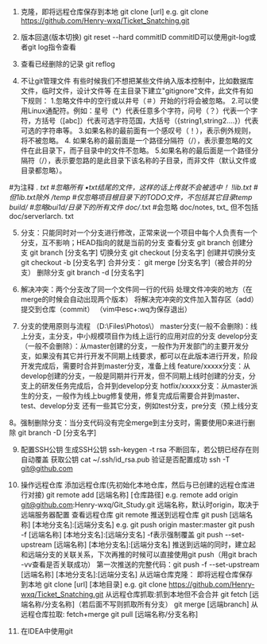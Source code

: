 1. 克隆，即将远程仓库保存到本地
	git clone [url]
	e.g. git clone https://github.com/Henry-wxq/Ticket_Snatching.git

2. 版本回退(版本切换)
	git reset --hard commitID
		commitID可以使用git-log或者git log指令查看

3. 查看已经删除的记录
	git reflog

4. 不让git管理文件
	有些时候我们不想把某些文件纳入版本控制中，比如数据库文件，临时文件，设计文件等
	在主目录下建立"gitignore"文件，此文件有如下规则：
		1.忽略文件中的空行或以井号（＃）开始的行将会被忽略。
		2.可以使用Linux通配符。例如：星号（*）代表任意多个字符，问号（？）代表一个字符，方括号（[abc]）代表可选宇符范国，大括号（{string1,string2.…}）代表可选的字符串等。
		3.如果名称的最前面有一个感叹号（！），表示例外规则，将不被忽略。
		4. 如果名称的最前面是一个路径分隔符（/），表示要忽略的文件在此目录下，而子目录中的文件不忽略。
		5.如果名称的最后面是一个路径分隔符（/），表示要忽路的是此目录下该名称的子目录，而非文件（默认文件或目录都忽略）。

#为注释
*. txt		#忽略所有 •txt结尾的文件，这样的话上传就不会被选中！
!lib.txt	#但1ib.txt除外
/temp		#仅忽略项目根目录下的TODO文件，不包括其它目录temp
build/		#忽略bui1d/日录下的所有文件
doc/*.txt	#会忽略 doc/notes, txt_ 但不包括 doc/serverlarch. txt


5. 分支：只能同时对一个分支进行修改，正常来说一个项目中每个人负责有一个分支，互不影响；HEAD指向的就是当前的分支
	查看分支
		git branch
	创建分支
		git branch [分支名字]
	切换分支
		git checkout [分支名字]
	创建并切换分支
		git checkout -b [分支名字]
	合并分支：
		git merge [分支名字]（被合并的分支）
	删除分支
		git branch -d [分支名字]
		
6. 解决冲突：两个分支改了同一个文件同一行的代码
	处理文件冲突的地方（在merge的时候会自动出现两个版本）
	将解决完冲突的文件加入暂存区（add）
	提交到仓库（commit）
		（vim中esc+:wq为保存退出）

7. 分支的使用原则与流程 （D:\Files\Photos\）
	master分支(一般不会删除)：线上分支，主分支，中小规模项目作为线上运行的应用对应的分支
	develop分支（一般不会删除）：从master创建的分支，一般作为开发部门的主要开发分支，如果没有其它并行开发不同期上线要求，都可以在此版本进行开发，阶段开发完成后，需要时合并到master分支，准备上线
	feature/xxxxx分支：从develop创建的分支，一般是同期并行开发，但不同期上线时创建的分支，分支上的研发任务完成后，合并到develop分支
	hotfix/xxxxx分支：从master派生的分支，一般作为线上bug修复使用，修复完成后需要合并到master、test、develop分支
	还有一些其它分支，例如test分支，pre分支（预上线分支

8。强制删除分支：当分支代码没有完全merge到主分支时，需要使用D来进行删除
	git branch -D [分支名字]

9. 配置SSH公钥
	生成SSH公钥
		ssh-keygen -t rsa
		不断回车，若公钥已经存在则自动覆盖
	获取公钥
		cat ~/.ssh/id_rsa.pub
	验证是否配置成功
		ssh -T git@github.com

10. 操作远程仓库
	添加远程仓库(先初始化本地仓库，然后与已创建的远程仓库进行对接)
		git remote add [远端名称] [仓库路径]
			e.g. remote add origin git@github.com:Henry-wxq/Git_Study.git
			远端名称，默认时origin，取决于远端服务器配置
	查看远程仓库
		git remote
	推送到远程仓库
		git push [远端名称] [本地分支名]:[远端分支名]
			e.g. git push origin master:master
		git push -f [远端名称] [本地分支名]:[远端分支名]
			-f表示强制覆盖
		git push --set-upstream [远端名称] [本地分支名]:[远端分支名]
			推送到远端的同时，建立起和远端分支的关联关系，下次再推的时候可以直接使用git push（用git brach -vv查看是否关联成功）
		第一次推送的完整代码：git push -f --set-upstream [远端名称] [本地分支名]:[远端分支名]
	从远端仓库克隆： 即将远程仓库保存到本地
		git clone [url] [本地目录]
			e.g. git clone https://github.com/Henry-wxq/Ticket_Snatching.git
	从远程仓库抓取:抓到本地但不会合并
		git fetch [远端名称/分支名称]（若后面不写则抓取所有分支）
		git merge [远端branch]
	从远程仓库拉取: fetch+merge
		git pull [远端名称/分支名称]

11. 在IDEA中使用git
	
		
	
	
	
